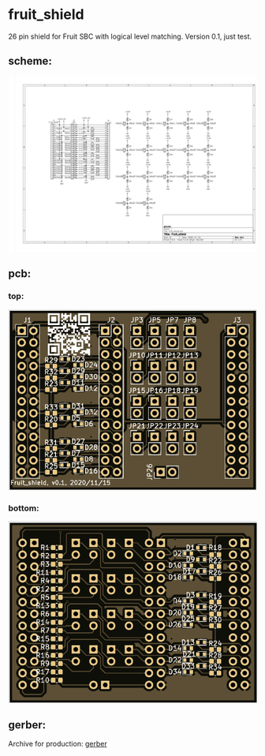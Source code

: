 # fruit_shield
26 pin shield for Fruit SBC with logical level matching.
Version 0.1, just test.

## scheme:
![scheme](docs/scheme_v0.1.jpg)

## pcb:
### top:
![top](view/v0.1/fruit_ext_v0.1_top_github.png)
### bottom:
![bottom](view/v0.1/fruit_ext_v0.1_bottom_github.png)

## gerber:
Archive for production:
[gerber](gerber/fruit_shield_v0.1_github.zip)